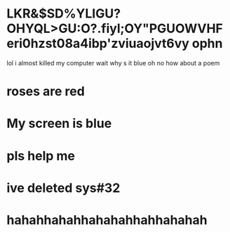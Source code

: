# LKR&$SD%YLIGU?OHYQL>GU:O?.fiyl;OY"PGUOWVHFeri0hzst08a4ibp'zviuaojvt6vy ophn 
lol i almost killed my computer wait why s it blue
oh no
how about a poem
# roses are red 
# My screen is blue
# pls help me
# ive deleted sys#32 
# hahahhahahhahahahhahhahahah
